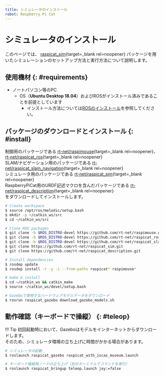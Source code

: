```yaml
---
title: シミュレータのインストール
robot: Raspberry Pi Cat
---
```


# シミュレータのインストール


このページでは、
[raspicat_sim](https://github.com/rt-net/raspicat_sim){target=_blank rel=noopener}
パッケージを用いたシミュレーションのセットアップ方法と実行方法について説明します。


## 使用機材 {: #requirements}

* ノートパソコン等のPC
    * OS（**Ubuntu Desktop 18.04**）およびROSがインストール済みであることを前提としています
        * インストール方法については[ROSのインストール](../ros/install.md)を参照してください。

## パッケージのダウンロードとインストール {: #install}

制御用のパッケージである
[rt-net/raspimouse](https://github.com/rt-net/raspimouse){target=_blank rel=noopener}、[rt-net/raspicat_ros](https://github.com/rt-net/raspicat_ros){target=_blank rel=noopener}   
SLAM/ナビゲーション用のパッケージである
[rt-net/raspicat_slam_navigation](https://github.com/rt-net/raspicat_slam_navigation){target=_blank rel=noopener}  
シミュレータ用のパッケージである
[rt-net/raspicat_sim](https://github.com/rt-net/raspicat_sim.git){target=_blank rel=noopener}  
RaspberryPiCat用のURDF記述マクロを含んだパッケージである
[rt-net/raspicat_description](https://github.com/rt-net/raspicat_description){target=_blank rel=noopener}  
をダウンロードしてインストールします。

```sh
# Create workspace
$ source /opt/ros/melodic/setup.bash
$ mkdir -p ~/catkin_ws/src
$ cd ~/catkin_ws/src

# Clone ROS packages
$ git clone -b $ROS_DISTRO-devel https://github.com/rt-net/raspimouse.git
$ git clone -b $ROS_DISTRO-devel https://github.com/rt-net/raspicat_ros.git
$ git clone -b $ROS_DISTRO-devel https://github.com/rt-net/raspicat_slam_navigation.git
$ git clone https://github.com/rt-net/raspicat_sim.git
$ git clone https://github.com/rt-net/raspicat_description.git

# Install dependencies
$ rosdep update
$ rosdep install -r -y -i --from-paths raspicat* raspimouse*

# make & install
$ cd ~/catkin_ws && catkin_make
$ source ~/catkin_ws/devel/setup.bash

# Gazeboで使用するハードウェアモデルデータをダウンロード
$ rosrun raspicat_gazebo download_gazebo_models.sh
```

## 動作確認（キーボードで操縦） {: #teleop}

!!! Tip
    初回起動時において、Gazeboはモデルをインターネットからダウンロードします。  
    そのため、シミュレータ環境の立ち上げに時間がかかる場合があります。

```sh
# シミュレータの起動
$ roslaunch raspicat_gazebo raspicat_with_iscas_museum.launch

# キーボード操縦用ノードの立ち上げ（別のターミナルでコマンドを実行）
$ roslaunch raspicat_bringup teleop.launch joy:=false
```
